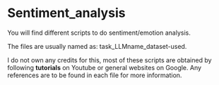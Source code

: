 # Sentiment_analysis

You will find different scripts to do sentiment/emotion analysis.

  The files are usually named as: task_LLMname_dataset-used. 

I do not own any credits for this, most of these scripts are obtained by following **tutorials** on Youtube or general websites on Google. Any references are to be found in each file for more information.


